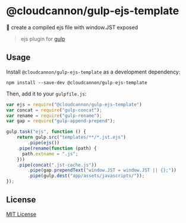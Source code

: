 # @cloudcannon/gulp-ejs-template

🔧 create a compiled ejs file with window.JST exposed

> ejs plugin for [gulp](https://github.com/CloudCannon/gulp-ejs-template)

## Usage

Install `@cloudcannon/gulp-ejs-template` as a development dependency:

```shell
npm install --save-dev @cloudcannon/gulp-ejs-template
```

Then, add it to your `gulpfile.js`:

```javascript
var ejs = require("@cloudcannon/gulp-ejs-template")
var concat = require("gulp-concat");
var rename = require("gulp-rename");
var gap = require("gulp-append-prepend");

gulp.task("ejs", function () {
	return gulp.src("templates/**/*.jst.ejs")
		.pipe(ejs())
    .pipe(rename(function (path) {
      path.extname = ".js";
    }))
    .pipe(concat(".jst-cache.js"))
		.pipe(gap.prependText("window.JST = window.JST || {};"))
		.pipe(gulp.dest("app/assets/javascripts/"));
});

```

## License

[MIT License](http://en.wikipedia.org/wiki/MIT_License)

